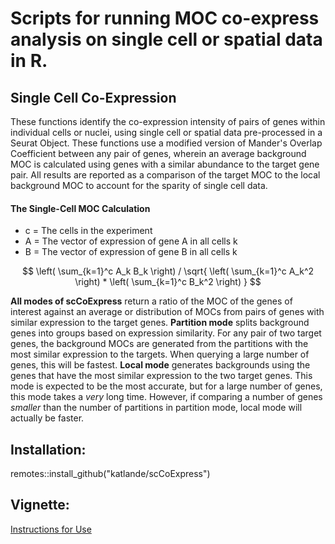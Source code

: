 # Scripts for running MOC co-express analysis on single cell or spatial data in R.

## Single Cell Co-Expression
These functions identify the co-expression intensity of pairs of genes within individual cells or nuclei, using single cell or spatial data pre-processed in a Seurat Object. These functions use a modified version of Mander's Overlap Coefficient between any pair of genes, wherein an average background MOC is calculated using genes with a similar abundance to the target gene pair. All results are reported as a comparison of the target MOC to the local background MOC to account for the sparity of single cell data. 

#### The Single-Cell MOC Calculation
* c = The cells in the experiment
* A = The vector of expression of gene A in all cells k
* B = The vector of expression of gene B in all cells k

$$ \left( \sum_{k=1}^c A_k B_k \right) / \sqrt{ \left( \sum_{k=1}^c A_k^2 \right)  * \left( \sum_{k=1}^c B_k^2 \right) } $$

**All modes of scCoExpress** return a ratio of the MOC of the genes of interest against an average or distribution of MOCs from pairs of genes with similar expression to the target genes. 
**Partition mode** splits background genes into groups based on expression similarity. For any pair of two target genes, the background MOCs are generated from the partitions with the most similar expression to the targets. When querying a large number of genes, this will be fastest.
**Local mode** generates backgrounds using the genes that have the most similar expression to the two target genes. This mode is expected to be the most accurate, but for a large number of genes, this mode takes a *very* long time. However, if comparing a number of genes *smaller* than the number of partitions in partition mode, local mode will actually be faster. 


## Installation:
remotes::install_github("katlande/scCoExpress")

## Vignette:
[Instructions for Use](https://github.com/katlande/scCoExpress/blob/main/scCoExpress.md)
